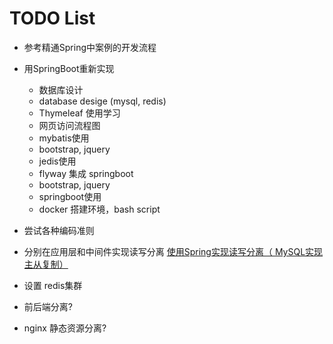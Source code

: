# TODO List

* 参考精通Spring中案例的开发流程

* 用SpringBoot重新实现
    * 数据库设计
    * database desige (mysql, redis)
    * Thymeleaf 使用学习
    * 网页访问流程图
    * mybatis使用
    * bootstrap, jquery
    * jedis使用
    * flyway 集成 springboot
    * bootstrap, jquery
    * springboot使用
    * docker 搭建环境，bash script
* 尝试各种编码准则
* 分别在应用层和中间件实现读写分离
[使用Spring实现读写分离（ MySQL实现主从复制）](https://blog.csdn.net/jack85986370/article/details/51559232)
* 设置 redis集群
* 前后端分离?
* nginx 静态资源分离?
